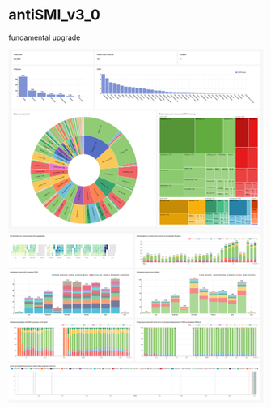 # antiSMI_v3_0
fundamental upgrade

![AntiSMI structure](https://github.com/maxlethal/antiSMI_v3_0/blob/master/img/aSMI-structure.jpg)
![AntiSMI dinamics](https://github.com/maxlethal/antiSMI_v3_0/blob/master/img/aSMI_dynamics.jpg)

